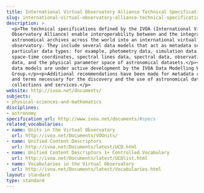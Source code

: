 ```yaml
---
title: International Virtual Observatory Alliance Technical Specifications
slug: international-virtual-observatory-alliance-technical-specifications
description: >
  <p>The technical specifications defined by the IVOA (International Virtual
  Observatory Alliance) enable interoperability between and the integration of
  astronomical archives across the world into an international virtual
  observatory. They include several data models that act as metadata schemas for
  particular data types: for example, photometry data, simulation data,
  space-time coordinates, spectral lines data, spectral data, observational
  data, and the physical parameter space of astronomical datasets.</p><p>These
  data models are under active development by the IVOA Data Modelling Working
  Group.</p><p>Additional recommendations have been made for metadata concepts
  and terms necessary for the discovery and the use of astronomical data
  collections and services.</p>
website: http://ivoa.net/documents/
subjects:
- physical-sciences-and-mathematics
disciplines:
- astronomy
specification_url: http://www.ivoa.net/documents/#specs
related_vocabularies:
- name: Units in the Virtual Observatory
  url: http://ivoa.net/Documents/VOUnits/
- name: Unified Content Descriptors
  url: http://ivoa.net/Documents/latest/UCD.html
- name: Unified Content Descriptors 1+ Controlled Vocabulary
  url: http://ivoa.net/Documents/latest/UCDlist.html
- name: Vocabularies in the Virtual Observatory
  url: http://ivoa.net/Documents/latest/Vocabularies.html
layout: standard
type: standard
---
```


